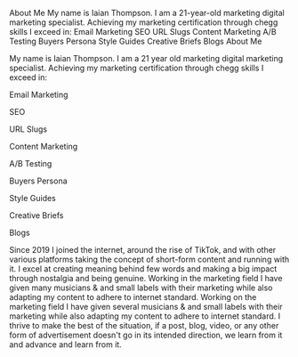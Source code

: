 About Me
My name is Iaian Thompson. I am a 21-year-old marketing digital marketing specialist. Achieving my marketing certification through chegg skills I exceed in:
Email Marketing
SEO
URL Slugs
Content Marketing
A/B Testing
Buyers Persona
Style Guides
Creative Briefs
Blogs
About Me

My name is Iaian Thompson. I am a 21 year old marketing digital marketing specialist. Achieving my marketing certification through chegg skills I exceed in:

Email Marketing

SEO

URL Slugs

Content Marketing

A/B Testing

Buyers Persona

Style Guides

Creative Briefs

Blogs

Since 2019 I joined the internet, around the rise of TikTok, and with other various platforms taking the concept of short-form content and running with it. I excel at creating meaning behind few words and making a big impact through nostalgia and being genuine. Working in the marketing field I have given many musicians & and small labels with their marketing while also adapting my content to adhere to internet standard. Working on the marketing field I have given several musicians & and small labels with their marketing while also adapting my content to adhere to internet standard.  I thrive to make the best of the situation, if a post, blog, video, or any other form of advertisement doesn't go in its intended direction, we learn from it and advance and learn from it. 







<!---
IaianThompson/IaianThompson is a ✨ special ✨ repository because its `README.md` (this file) appears on your GitHub profile.
You can click the Preview link to take a look at your changes.
--->
